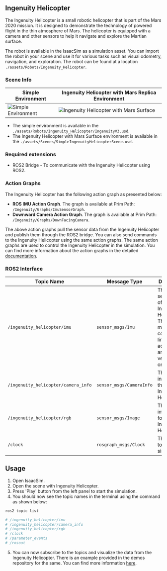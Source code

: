 ## Ingenuity Helicopter

The Ingenuity Helicopter is a small robotic helicopter that is part of the Mars 2020 mission. It is designed to demonstrate the technology of powered flight in the thin atmosphere of Mars. The helicopter is equipped with a camera and other sensors to help it navigate and explore the Martian surface.

The robot is available in the IsaacSim as a simulation asset. You can import the robot in your scene and use it for various tasks such as visual odometry, navigation, and exploration. The robot can be found at a location `./assets/Robots/Ingenuity_Helicopter`.

### Scene Info

| Simple Environment                                                  | Ingenuity Helicopter with Mars Replica Environment                                             |
| ------------------------------------------------------------------- | ---------------------------------------------------------------------------------------------- |
| ![Simple Environment](../resources/images/ingenuity-helicopter.png) | ![Ingenuity Helicopter with Mars Surface](../resources/images/ingenuity-helicopter-simple.png) |

- The simple environment is available in the `./assets/Robots/Ingenuity_Helicopter/IngenuityV3.usd`.
- The Ingenuity Helicopter with Mars Surface environment is available in the `./assets/Scenes/SimpleIngenuityHelicopterScene.usd`.

### Required extensions

- ROS2 Bridge - To communicate with the Ingenuity Helicopter using ROS2.

### Action Graphs

The Ingenuity Helicopter has the following action graph as presented below:

 - **ROS IMU Action Graph**. The graph is available at Prim Path: `/Ingenuity/Graphs/ImuSensorGraph`.
 - **Downward Camera Action Graph**. The graph is available at Prim Path: `/Ingenuity/Graphs/DownFacingCamera`.

The above action graphs pull the sensor data from the Ingenuity Helicopter and publish them through the ROS2 bridge. You can also send commands to the Ingenuity Helicopter using the same action graphs. The same action graphs are used to control the Ingenuity Helicopter in the simulation. You can find more information about the action graphs in the detailed [documentation](../action_graph.md).

### ROS2 Interface

| Topic Name                          | Message Type             | Description                                                                                                                       |
| ----------------------------------- | ------------------------ | --------------------------------------------------------------------------------------------------------------------------------- |
| `/ingenuity_helicopter/imu`         | `sensor_msgs/Imu`        | The IMU sensor data of the Ingenuity Helicopter. The message contains the linear acceleration, angular velocity, and orientation. |
| `/ingenuity_helicopter/camera_info` | `sensor_msgs/CameraInfo` | The camera info topic for the Ingenuity Helicopter.                                                                               |
| `/ingenuity_helicopter/rgb`         | `sensor_msgs/Image`      | The raw image topic for the Ingenuity Helicopter.                                                                                 |
| `/clock`                            | `rosgraph_msgs/Clock`    | The clock topic for the simulation.                                                                                               |

## Usage

1. Open IsaacSim.
2. Open the scene with Ingenuity Helicopter.
3. Press 'Play' button from the left panel to start the simulation.
4. You should now see the topic names in the terminal using the command as shown below:
```bash
ros2 topic list

# /ingenuity_helicopter/imu
# /ingenuity_helicopter/camera_info
# /ingenuity_helicopter/rgb
# /clock
# /parameter_events
# /rosout
```

5. You can now subscribe to the topics and visualize the data from the Ingenuity Helicopter. There is an example provided in the demos repository for the same. You can find more information [here](https://github.com/space-ros/demos/tree/main/ingenuity-helicopter).

